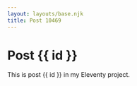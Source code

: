 ```yaml
---
layout: layouts/base.njk
title: Post 10469
---
```


# Post {{ id }}

This is post {{ id }} in my Eleventy project.
